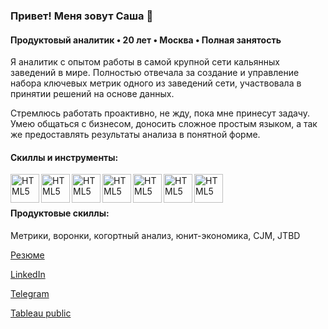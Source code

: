 ### Привет! Меня зовут Саша 👋

#### Продуктовый аналитик • 20 лет • Москва • Полная занятость

Я аналитик с опытом работы в самой крупной сети кальянных заведений в мире. Полностью отвечала за создание и управление набора ключевых метрик одного из заведений сети, участвовала в принятии решений на основе данных.

Стремлюсь работать проактивно, не жду, пока мне принесут задачу. Умею общаться с бизнесом, доносить сложное простым языком, а так же
предоставлять результаты анализа в понятной форме.

#### Скиллы и инструменты:

<img align="left" alt="HTML5" width="46px" src="https://svgshare.com/i/v1C.svg" />
<img align="left" alt="HTML5" width="46px" src="https://svgshare.com/i/uzj.svg" />
<img align="left" alt="HTML5" width="46px" src="https://svgshare.com/i/v1f.svg" />
<img align="left" alt="HTML5" width="46px" src="https://svgshare.com/i/v1r.svg" />
<img align="left" alt="HTML5" width="46px" src="https://svgshare.com/i/uyu.svg" />
<img align="left" alt="HTML5" width="46px" src="https://svgshare.com/i/v0Y.svg" />
<img align="left" alt="HTML5" width="46px" src="https://svgshare.com/i/v1V.svg" /><br> <br/>

#### Продуктовые скиллы: 
Метрики, воронки, когортный анализ, юнит-экономика, CJM, JTBD

[Резюме](https://drive.google.com/file/d/17ztiErcOjPOliP59zEH_eYelveTQk-sN/view?usp=sharing)

[LinkedIn](https://www.linkedin.com/in/analystnikulina/)

[Telegram](https://t.me/AnalystNikulina)

[Tableau public](https://public.tableau.com/app/profile/alexandra.nikulina)
<!--
**Alexandra-Nikulina/Alexandra-Nikulina** is a ✨ _special_ ✨ repository because its `README.md` (this file) appears on your GitHub profile.
